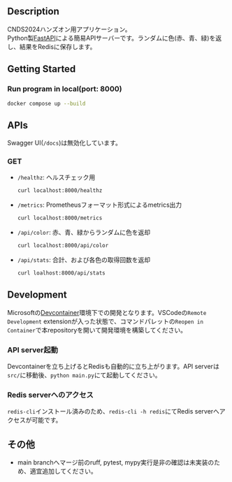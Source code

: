 ## Description
CNDS2024ハンズオン用アプリケーション。 </br>
Python製[FastAPI](https://github.com/tiangolo/fastapi)による簡易APIサーバーです。ランダムに色(赤、青、緑)を返し、結果をRedisに保存します。

## Getting Started

### Run program in local(port: 8000)

```bash
docker compose up --build
```

## APIs
Swagger UI(`/docs`)は無効化しています。

### GET

- `/healthz`: ヘルスチェック用

    ```bash
    curl localhost:8000/healthz
    ```

- `/metrics`: Prometheusフォーマット形式によるmetrics出力

    ```bash
    curl localhost:8000/metrics
    ```

- `/api/color`: 赤、青、緑からランダムに色を返却

    ```bash
    curl localhost:8000/api/color
    ```

- `/api/stats`: 合計、および各色の取得回数を返却

    ```bash
    curl loalhost:8000/api/stats
    ```

## Development
Microsoftの[Devcontainer](https://github.com/devcontainers)環境下での開発となります。VSCodeの`Remote Development` extensionが入った状態で、コマンドパレットの`Reopen in Container`で本repositoryを開いて開発環境を構築してください。

### API server起動
Devcontainerを立ち上げるとRedisも自動的に立ち上がります。API serverは`src/`に移動後、`python main.py`にて起動してください。

### Redis serverへのアクセス
`redis-cli`インストール済みのため、`redis-cli -h redis`にてRedis serverへアクセスが可能です。

## その他
- main branchへマージ前のruff, pytest, mypy実行是非の確認は未実装のため、適宜追加してください。